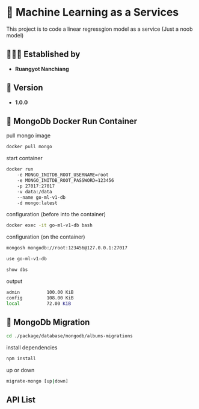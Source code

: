 <h1>🤖 Machine Learning as a Services</h1>
<p>This project is to code a linear regressgion model as a service (Just a noob model)</p>

<h2>🧑🏼‍💻 Established by</h2>
<ul>
    <li><strong>Ruangyot Nanchiang</strong></li>
</ul>

<h2>🚀 Version</h2>
<ul>
    <li><strong>1.0.0</strong></li>
</ul>

<h2>🐳 MongoDb Docker Run Container</h2>

pull mongo image
```bash
docker pull mongo
```
start container
```bash
docker run
    -e MONGO_INITDB_ROOT_USERNAME=root
    -e MONGO_INITDB_ROOT_PASSWORD=123456
    -p 27017:27017
    -v data:/data
    --name go-ml-v1-db
    -d mongo:latest
```
configuration (before into the container)
```bash
docker exec -it go-ml-v1-db bash
```
configuration (on the container)
```bash
mongosh mongodb://root:123456@127.0.0.1:27017
```
```bash
use go-ml-v1-db
```
```bash
show dbs
```

output
```bash
admin          100.00 KiB
config         108.00 KiB
local          72.00 KiB
```

<h2>🍃 MongoDb Migration</h2>

```bash
cd ./package/database/mongodb/albums-migrations
```

install dependencies
```bash
npm install
```

up or down
```bash
migrate-mongo [up|down]
```

<h2>API List</h2>